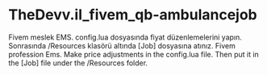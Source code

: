 # TheDevv.il_fivem_qb-ambulancejob
Fivem meslek EMS.  config.lua dosyasında fiyat düzenlemelerini yapın.  Sonrasında /Resources klasörü altında [Job] dosyasına atınız.   Fivem profession Ems. Make price adjustments in the config.lua file. Then put it in the [Job] file under the /Resources folder.
